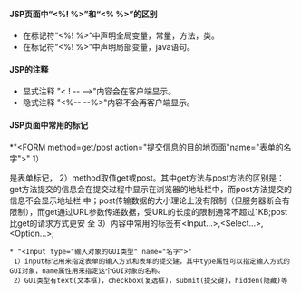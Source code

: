 #### JSP页面中“<%! %>”和“<% %>”的区别
  * 在标记符“<%! %>”中声明全局变量，常量，方法，类。
  * 在标记符“<%! %>”中声明局部变量，java语句。
#### JSP的注释
   * 显式注释
      "< ! -- -->"内容会在客户端显示。
   * 隐式注释
      "<%-- --%>"内容不会再客户端显示。
#### JSP页面中常用的标记

   *"<FORM method=get/post action="提交信息的目的地页面"name="表单的名字">"
     1）<FORM>是表单标记，
     2）method取值get或post。其中get方法与post方法的区别是：get方法提交的信息会在提交过程中显示在浏览器的地址栏中，而post方法提交的信息不会显示地址栏         中；post传输数据的大小理论上没有限制（但服务器断会有限制），而get通过URL参数传递数据，受URL的长度的限制通常不超过1KB;post比get的请求方式更安        全
     3）内容中常用的标签有<Input...>,<Select...>,<Option...>;
 
    * "<Input type="输入对象的GUI类型" name="名字">"
     1）input标记用来指定表单的输入方式和表单的提交建，其中type属性可以指定输入方式的GUI对象，name属性用来指定这个GUI对象的名称。
     2）GUI类型有text(文本框)，checkbox(复选框)，submit(提交键)，hidden(隐藏)等
   
